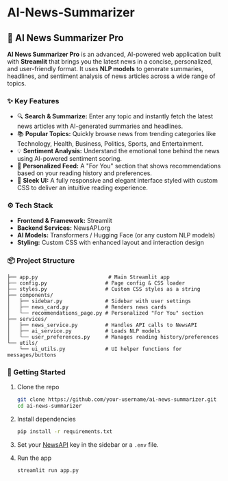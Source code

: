 # AI-News-Summarizer


## 📰 AI News Summarizer Pro

**AI News Summarizer Pro** is an advanced, AI-powered web application built with **Streamlit** that brings you the latest news in a concise, personalized, and user-friendly format. It uses **NLP models** to generate summaries, headlines, and sentiment analysis of news articles across a wide range of topics.

### ✨ Key Features

- 🔍 **Search & Summarize:** Enter any topic and instantly fetch the latest news articles with AI-generated summaries and headlines.
- 📚 **Popular Topics:** Quickly browse news from trending categories like Technology, Health, Business, Politics, Sports, and Entertainment.
- 💡 **Sentiment Analysis:** Understand the emotional tone behind the news using AI-powered sentiment scoring.
- 🧠 **Personalized Feed:** A "For You" section that shows recommendations based on your reading history and preferences.
- 🎨 **Sleek UI:** A fully responsive and elegant interface styled with custom CSS to deliver an intuitive reading experience.

### ⚙️ Tech Stack

- **Frontend & Framework:** Streamlit
- **Backend Services:** NewsAPI.org
- **AI Models:** Transformers / Hugging Face (or any custom NLP models)
- **Styling:** Custom CSS with enhanced layout and interaction design

### 📦 Project Structure

```
├── app.py                       # Main Streamlit app
├── config.py                   # Page config & CSS loader
├── styles.py                   # Custom CSS styles as a string
├── components/
│   ├── sidebar.py              # Sidebar with user settings
│   ├── news_card.py            # Renders news cards
│   └── recommendations_page.py # Personalized "For You" section
├── services/
│   ├── news_service.py         # Handles API calls to NewsAPI
│   ├── ai_service.py           # Loads NLP models
│   └── user_preferences.py     # Manages reading history/preferences
└── utils/
    └── ui_utils.py             # UI helper functions for messages/buttons
```

### 🚀 Getting Started

1. Clone the repo  
   ```bash
   git clone https://github.com/your-username/ai-news-summarizer.git
   cd ai-news-summarizer
   ```

2. Install dependencies  
   ```bash
   pip install -r requirements.txt
   ```

3. Set your [NewsAPI](https://newsapi.org/) key in the sidebar or a `.env` file.

4. Run the app  
   ```bash
   streamlit run app.py
   ```

